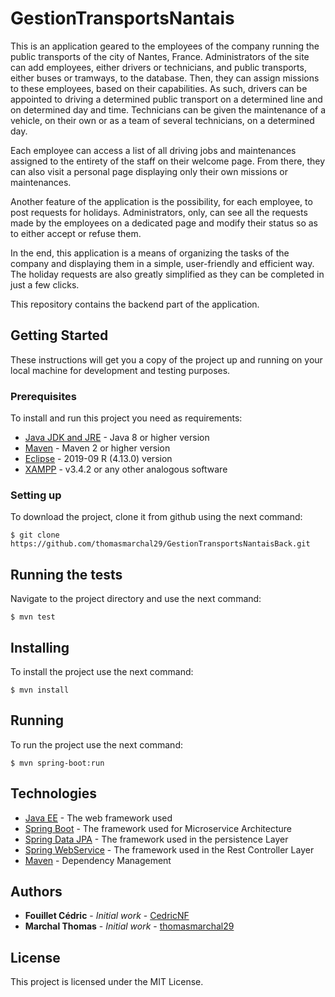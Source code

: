 # GestionTransportsNantais

This is an application geared to the employees of the company running the public transports of the city of Nantes, France. Administrators of the site can add employees, either drivers or technicians, and public transports, either buses or tramways, to the database. Then, they can assign missions to these employees, based on their capabilities. As such, drivers can be appointed to driving a determined public transport on a determined line and on determined day and time. Technicians can be given the maintenance of a vehicle, on their own or as a team of several technicians, on a determined day.

Each employee can access a list of all driving jobs and maintenances assigned to the entirety of the staff on their welcome page. From there, they can also visit a personal page displaying only their own missions or maintenances.

Another feature of the application is the possibility, for each employee, to post requests for holidays. Administrators, only, can see all the requests made by the employees on a dedicated page and modify their status so as to either accept or refuse them.

In the end, this application is a means of organizing the tasks of the company and displaying them in a simple, user-friendly and efficient way. The holiday requests are also greatly simplified as they can be completed in just a few clicks.

This repository contains the backend part of the application.

## Getting Started

These instructions will get you a copy of the project up and running on your local machine for development and testing purposes.

### Prerequisites

To install and run this project you need as requirements:

* [Java JDK and JRE](https://www.java.com/fr/download/) - Java 8 or higher version
* [Maven](https://maven.apache.org/) - Maven 2 or higher version
* [Eclipse](https://www.eclipse.org/) - 2019-09 R (4.13.0) version
* [XAMPP](https://www.apachefriends.org/fr/index.html) - v3.4.2 or any other analogous software

### Setting up

To download the project, clone it from github using the next command:

```
$ git clone https://github.com/thomasmarchal29/GestionTransportsNantaisBack.git
```

## Running the tests

Navigate to the project directory and use the next command:

```
$ mvn test
```

## Installing

To install the project use the next command:

```
$ mvn install
```

## Running

To run the project use the next command:

```
$ mvn spring-boot:run
```

## Technologies

* [Java EE](https://www.oracle.com/technetwork/java/javaee/overview/index.html) - The web framework used
* [Spring Boot](https://spring.io/projects/spring-boot) - The framework used for Microservice Architecture
* [Spring Data JPA](https://spring.io/projects/spring-data-jpa) - The framework used in the persistence Layer
* [Spring WebService](https://spring.io/projects/spring-ws) - The framework used in the Rest Controller Layer
* [Maven](https://maven.apache.org/) - Dependency Management

## Authors

* **Fouillet Cédric** - *Initial work* - [CedricNF](https://github.com/CedricNF)
* **Marchal Thomas** - *Initial work* - [thomasmarchal29](https://github.com/thomasmarchal29)

## License

This project is licensed under the MIT License.
